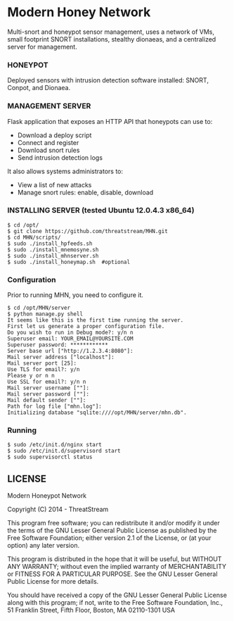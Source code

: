 Modern Honey Network
==========================

Multi-snort and honeypot sensor management, uses a network of VMs, small footprint SNORT installations, stealthy dionaeas, and a centralized server for management.

### HONEYPOT

Deployed sensors with intrusion detection software installed: SNORT, Conpot, and Dionaea. 

### MANAGEMENT SERVER

Flask application that exposes an HTTP API that honeypots can use to:
- Download a deploy script
- Connect and register
- Download snort rules
- Send intrusion detection logs

It also allows systems administrators to:
- View a list of new attacks
- Manage snort rules: enable, disable, download


### INSTALLING SERVER (tested Ubuntu 12.0.4.3 x86_64)
    
    $ cd /opt/
    $ git clone https://github.com/threatstream/MHN.git
    $ cd MHN/scripts/
    $ sudo ./install_hpfeeds.sh
    $ sudo ./install_mnemosyne.sh
    $ sudo ./install_mhnserver.sh
    $ sudo ./install_honeymap.sh  #optional

### Configuration

Prior to running MHN, you need to configure it.

    $ cd /opt/MHN/server
    $ python manage.py shell
    It seems like this is the first time running the server.
    First let us generate a proper configuration file.
    Do you wish to run in Debug mode?: y/n n
    Superuser email: YOUR_EMAIL@YOURSITE.COM
    Superuser password: ************
    Server base url ["http://1.2.3.4:8080"]: 
    Mail server address ["localhost"]: 
    Mail server port [25]: 
    Use TLS for email?: y/n 
    Please y or n n
    Use SSL for email?: y/n n
    Mail server username [""]: 
    Mail server password [""]: 
    Mail default sender [""]: 
    Path for log file ["mhn.log"]: 
    Initializing database "sqlite:////opt/MHN/server/mhn.db".


### Running

    $ sudo /etc/init.d/nginx start
    $ sudo /etc/init.d/supervisord start
    $ sudo supervisorctl status


## LICENSE

Modern Honeypot Network

Copyright (C) 2014 - ThreatStream

This program free software; you can redistribute it and/or
modify it under the terms of the GNU Lesser General Public
License as published by the Free Software Foundation; either
version 2.1 of the License, or (at your option) any later version.

This program is distributed in the hope that it will be useful,
but WITHOUT ANY WARRANTY; without even the implied warranty of
MERCHANTABILITY or FITNESS FOR A PARTICULAR PURPOSE.  See the GNU
Lesser General Public License for more details.

You should have received a copy of the GNU Lesser General Public
License along with this program; if not, write to the Free Software
Foundation, Inc., 51 Franklin Street, Fifth Floor, Boston, MA  02110-1301  USA
